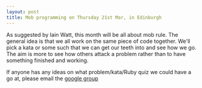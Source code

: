 ```yaml
---
layout: post
title: Mob programming on Thursday 21st Mar, in Edinburgh
---
```


As suggested by Iain Watt, this month will be all about mob rule. The general idea is that we all work on the same piece of code together.
We'll pick a kata or some such that we can get our teeth into and see how we go. The aim is more to see how others attack a problem
rather than to have something finished and working.

If anyone has any ideas on what problem/kata/Ruby quiz we could have a go at, please email the [google group](mailto:scotrug@googlegroups.com)
